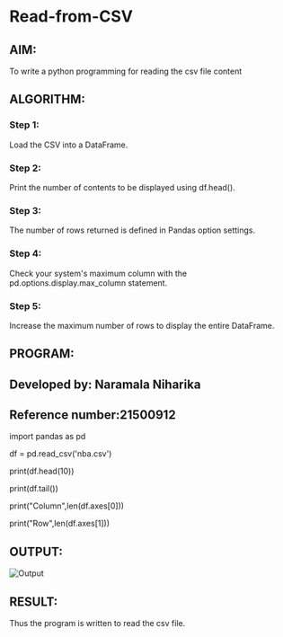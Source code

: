 # Read-from-CSV

## AIM:
To write a python programming for reading the csv file content

## ALGORITHM:
### Step 1:
Load the CSV into a DataFrame.

### Step 2:
Print the number of contents to be displayed using df.head().

### Step 3:
The number of rows returned is defined in Pandas option settings.

### Step 4:
Check your system's maximum column with the pd.options.display.max_column statement.

### Step 5:
Increase the maximum number of rows to display the entire DataFrame.

## PROGRAM:

## Developed by: Naramala Niharika
## Reference number:21500912
import pandas as pd

df = pd.read_csv('nba.csv')

print(df.head(10))

print(df.tail())

print("Column",len(df.axes[0]))

print("Row",len(df.axes[1]))


## OUTPUT:
![Output]()

## RESULT:
Thus the program is written to read the csv file.
